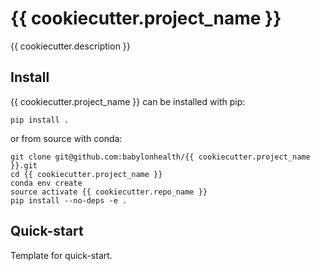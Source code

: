 # {{ cookiecutter.project_name }}

{{ cookiecutter.description }}


## Install

{{ cookiecutter.project_name }} can be installed with pip:

```shell script
pip install .
```

or from source with conda:

```shell script
git clone git@github.com:babylonhealth/{{ cookiecutter.project_name }}.git
cd {{ cookiecutter.project_name }}
conda env create
source activate {{ cookiecutter.repo_name }}
pip install --no-deps -e .
```


## Quick-start

Template for quick-start.